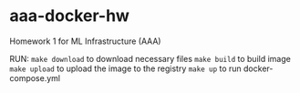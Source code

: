 # aaa-docker-hw
Homework 1 for ML Infrastructure (AAA)

RUN:
`make download` to download necessary files
`make build` to build image
`make upload` to upload the image to the registry
`make up` to run docker-compose.yml
